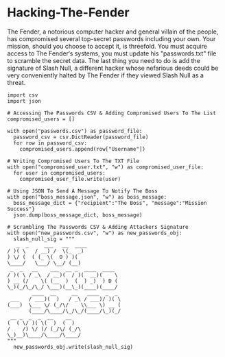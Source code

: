 # Hacking-The-Fender
The Fender, a notorious computer hacker and general villain of the people, has compromised several top-secret passwords including your own. Your mission, should you choose to accept it, is threefold. You must acquire access to The Fender‘s systems, you must update his "passwords.txt" file to scramble the secret data. The last thing you need to do is add the signature of Slash Null, a different hacker whose nefarious deeds could be very conveniently halted by The Fender if they viewed Slash Null as a threat.

```
import csv
import json

# Accessing The Passwords CSV & Adding Compromised Users To The List
compromised_users = []

with open("passwords.csv") as password_file:
  password_csv = csv.DictReader(password_file)
  for row in password_csv:
    compromised_users.append(row["Username"])
    
# Writing Compromised Users To The TXT File
with open("compromised_user.txt", "w") as compromised_user_file:
  for user in compromised_users:
    compromised_user_file.write(user)

# Using JSON To Send A Message To Notify The Boss
with open("boss_message.json", "w") as boss_message:
  boss_message_dict = {"recipient":"The Boss", "message":"Mission Success"}
  json.dump(boss_message_dict, boss_message)

# Scrambling The Passwords CSV & Adding Attackers Signature
with open("new_passwords.csv", "w") as new_passwords_obj:
  slash_null_sig = """
   _  _     ___   __  ____             
/ )( \   / __) /  \(_  _)            
) \/ (  ( (_ \(  O ) )(              
\____/   \___/ \__/ (__)             
 _  _   __    ___  __ _  ____  ____  
/ )( \ / _\  / __)(  / )(  __)(    \ 
) __ (/    \( (__  )  (  ) _)  ) D ( 
\_)(_/\_/\_/ \___)(__\_)(____)(____/ 
        ____  __     __   ____  _  _ 
 ___   / ___)(  )   / _\ / ___)/ )( \
(___)  \___ \/ (_/\/    \\___ \) __ (
       (____/\____/\_/\_/(____/\_)(_/
 __ _  _  _  __    __                
(  ( \/ )( \(  )  (  )               
/    /) \/ (/ (_/\/ (_/\             
\_)__)\____/\____/\____/
"""
  new_passwords_obj.write(slash_null_sig)

```
